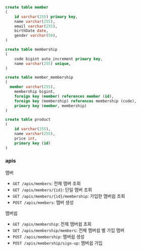 ```sql
create table member
(
    id varchar(255) primary key,
    name varchar(255),
    email varchar(255),
    birthDate date,
    gender varchar(50),
)

create table membership
(
    code bigint auto_increment primary key,
    name varchar(255) unique,
)

create table member_membership
(
  member varchar(255),
    membership bigint,
    foreign key (member) references member (id),
    foreign key (membership) references membership (code),
    primary key (member, membership)
)

create table product
(
    id varchar(255),
    name varchar(255),
    price int,
    primary key (id)
)
```

### apis
맴버
- `GET /apis/members`: 전체 맴버 조회
- `GET /apis/members/{id}`: 단일 맴버 조회
- `GET /apis/members/{id}/membership`: 가입한 맴버쉽 조회
- `POST /apis/members`: 맴버 생성

맴버쉽
- `GET /apis/membership`: 전체 맴버쉽 조회
- `GET /apis/membership/members`: 전체 맴버쉽 별 가입 맴버
- `POST /apis/membership`: 맴버쉽 생성
- `POST /apis/membership/sign-up`: 맴버쉽 가입